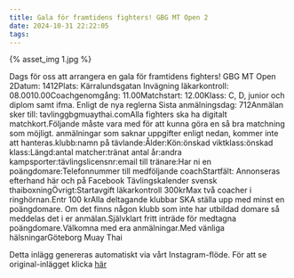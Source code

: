 ```yaml
---
title: Gala för framtidens fighters! GBG MT Open 2
date: 2024-10-31 22:22:05
tags:
---
```

<div class="postId" style="display: none;">ID: 18075001498526137</div>

<div class="postImageContainer">
{% asset_img 1.jpg %}
</div>




Dags för oss att arrangera en gala för framtidens fighters! GBG MT Open 2Datum: 1412Plats: Kärralundsgatan Invägning  läkarkontroll: 08.0010.00Coachgenomgång: 11.00Matchstart: 12.00Klass: C, D, junior och diplom samt ifma. Enligt de nya reglerna Sista anmälningsdag: 712Anmälan sker till: tavlinggbgmuaythai.comAlla fighters ska ha digitalt matchkort.Följande måste vara med för att kunna göra en så bra matchning som möjligt. anmälningar som saknar uppgifter enligt nedan, kommer inte att hanteras.klubb:namn på tävlande:Ålder:Kön:önskad viktklass:önskad klass:Längd:antal matcher:tränat antal år:andra kampsporter:tävlingslicensnr:email till tränare:Har ni en poängdomare:Telefonnummer till medföljande coachStartfält: Annonseras efterhand här och på Facebook Tävlingskalender svensk thaiboxningÖvrigt:Startavgift  läkarkontroll 300krMax två coacher i ringhörnan.Entr 100 krAlla deltagande klubbar SKA ställa upp med minst en poängdomare. Om det finns någon klubb som inte har utbildad domare så meddelas det i er anmälan.Självklart fritt inträde för medtagna poängdomare.Välkomna med era anmälningar.Med vänliga hälsningarGöteborg Muay Thai

<div class="automaticGeneratedPostDescription">
Detta inlägg genereras automatiskt via vårt Instagram-flöde. För att se original-inlägget klicka <a target="_blank" href="https://www.instagram.com/p/DBza3PQN2Uq/">här</a>
</div>
<br>
